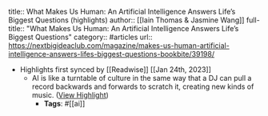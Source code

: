 title:: What Makes Us Human: An Artificial Intelligence Answers Life’s Biggest Questions (highlights)
author:: [[Iain Thomas & Jasmine Wang]]
full-title:: "What Makes Us Human: An Artificial Intelligence Answers Life’s Biggest Questions"
category:: #articles
url:: https://nextbigideaclub.com/magazine/makes-us-human-artificial-intelligence-answers-lifes-biggest-questions-bookbite/39198/

- Highlights first synced by [[Readwise]] [[Jan 24th, 2023]]
	- AI is like a turntable of culture in the same way that a DJ can pull a record backwards and forwards to scratch it, creating new kinds of music. ([View Highlight](https://read.readwise.io/read/01gqga3m9ay5gaa5hwjw8kjxch))
		- **Tags**: #[[ai]]